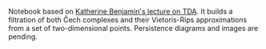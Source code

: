 Notebook based on [Katherine Benjamin's lecture on TDA](https://www.youtube.com/watch?v=8qXOdF1_nm8).
It builds a filtration of both Čech complexes and their Vietoris-Rips approximations from a set of two-dimensional points.
Persistence diagrams and images are pending.
